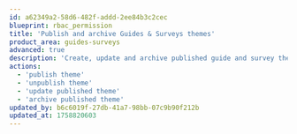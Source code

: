 ```yaml
---
id: a62349a2-58d6-482f-addd-2ee84b3c2cec
blueprint: rbac_permission
title: 'Publish and archive Guides & Surveys themes'
product_area: guides-surveys
advanced: true
description: 'Create, update and archive published guide and survey themes'
actions:
  - 'publish theme'
  - 'unpublish theme'
  - 'update published theme'
  - 'archive published theme'
updated_by: b6c6019f-27db-41a7-98bb-07c9b90f212b
updated_at: 1758820603
---
```

